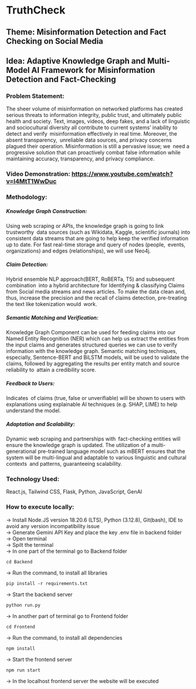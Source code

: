 # TruthCheck
## Theme: Misinformation Detection and Fact Checking on Social Media
## Idea: Adaptive Knowledge Graph and Multi-Model AI Framework for Misinformation Detection and Fact-Checking

### Problem Statement:
The sheer volume of misinformation on networked platforms has created serious threats to information integrity, public trust, and ultimately public health and society. Text, images, videos, deep fakes, and a lack of linguistic and sociocultural diversity all contribute to current systems’ inability to detect and verify misinformation effectively in real time. Moreover, the absent transparency, unreliable data sources, and privacy concerns plagued their operation. Misinformation is still a pervasive issue; we need a progressive solution that can proactively combat false information while maintaining accuracy, transparency, and privacy compliance.

### Video Demonstration: https://www.youtube.com/watch?v=l4MtT1WwDuc


### Methodology:
##### Knowledge Graph Construction: 
Using web scraping or APIs, the knowledge graph is going to link trustworthy data sources (such as Wikidata, Kaggle, scientific journals) into consistent data streams that are going to help keep the verified information up to date. For fast real-time storage and query of nodes (people, events, organizations) and edges (relationships), we will use Neo4j.

##### Claim Detection: 
Hybrid ensemble NLP approach(BERT, RoBERTa, T5) and subsequent combination into a hybrid architecture for Identifying & classifying Claims from Social media streams and news articles. To make the data clean and, thus, increase the precision and the recall of claims detection, pre-treating the text like tokenization would work.

##### Semantic Matching and Verification: 
Knowledge Graph Component can be used for feeding claims into our Named Entity Recognition (NER) which can help us extract the entities from the input claims and generates structured queries we can use to verify information with the knowledge graph. Semantic matching techniques, especially, Sentence-BERT and BiLSTM models, will be used to validate the claims, followed by aggregating the results per entity match and source reliability to attain a credibility score.

##### Feedback to Users: 
Indicates of claims (true, false or unverifiable) will be shown to users with explanations using explainable AI techniques (e.g. SHAP, LIME) to help understand the model.

##### Adaptation and Scalability: 
Dynamic web scraping and partnerships with fact-checking entities will ensure the knowledge graph is updated. The utilization of a multi-generational pre-trained language model such as mBERT ensures that the system will be multi-lingual and adaptable to various linguistic and cultural contexts and patterns, guaranteeing scalability.

### Technology Used:
React.js, Tailwind CSS, Flask, Python, JavaScript, GenAI

### How to execute locally:
-> Install Node.JS version 18.20.6 (LTS), Python (3.12.8), Git(bash), IDE to avoid any version incompatibility issue <br>
-> Generate Gemini API Key and place the key .env file in backend folder <br>
-> Open terminal <br>
-> Spilt the terminal <br>
-> In one part of the terminal go to Backend folder 
```
cd Backend
```
-> Run the command, to install all libraries
```
pip install -r requirements.txt
```
-> Start the backend server
```
python run.py
```
-> In another part of terminal go to Frontend folder
```
cd Frontend
```
-> Run the command, to install all dependencies
```
npm install
```
-> Start the frontend server
```
npm run start
```
-> In the localhost frontend server the website will be executed
